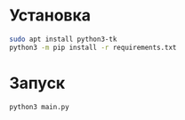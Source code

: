 # Установка

```bash
sudo apt install python3-tk
python3 -m pip install -r requirements.txt
```

# Запуск

```bash
python3 main.py
```